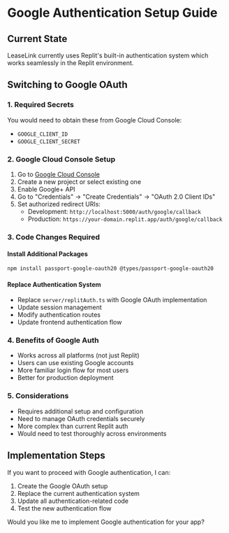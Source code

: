 # Google Authentication Setup Guide

## Current State
LeaseLink currently uses Replit's built-in authentication system which works seamlessly in the Replit environment.

## Switching to Google OAuth

### 1. Required Secrets
You would need to obtain these from Google Cloud Console:
- `GOOGLE_CLIENT_ID`
- `GOOGLE_CLIENT_SECRET`

### 2. Google Cloud Console Setup
1. Go to [Google Cloud Console](https://console.cloud.google.com/)
2. Create a new project or select existing one
3. Enable Google+ API
4. Go to "Credentials" → "Create Credentials" → "OAuth 2.0 Client IDs"
5. Set authorized redirect URIs:
   - Development: `http://localhost:5000/auth/google/callback`
   - Production: `https://your-domain.replit.app/auth/google/callback`

### 3. Code Changes Required

#### Install Additional Packages
```bash
npm install passport-google-oauth20 @types/passport-google-oauth20
```

#### Replace Authentication System
- Replace `server/replitAuth.ts` with Google OAuth implementation
- Update session management
- Modify authentication routes
- Update frontend authentication flow

### 4. Benefits of Google Auth
- Works across all platforms (not just Replit)
- Users can use existing Google accounts
- More familiar login flow for most users
- Better for production deployment

### 5. Considerations
- Requires additional setup and configuration
- Need to manage OAuth credentials securely
- More complex than current Replit auth
- Would need to test thoroughly across environments

## Implementation Steps

If you want to proceed with Google authentication, I can:

1. Create the Google OAuth setup
2. Replace the current authentication system
3. Update all authentication-related code
4. Test the new authentication flow

Would you like me to implement Google authentication for your app?